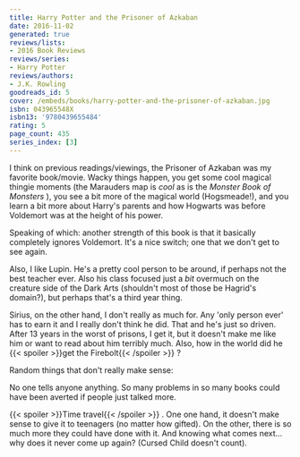 ```yaml
---
title: Harry Potter and the Prisoner of Azkaban
date: 2016-11-02
generated: true
reviews/lists:
- 2016 Book Reviews
reviews/series:
- Harry Potter
reviews/authors:
- J.K. Rowling
goodreads_id: 5
cover: /embeds/books/harry-potter-and-the-prisoner-of-azkaban.jpg
isbn: 043965548X
isbn13: '9780439655484'
rating: 5
page_count: 435
series_index: [3]
---
```

I think on previous readings/viewings, the Prisoner of Azkaban was my favorite book/movie. Wacky things happen, you get some cool magical thingie moments (the Marauders map is _cool_ as is the _Monster Book of Monsters_ ), you see a bit more of the magical world (Hogsmeade!), and you learn a bit more about Harry's parents and how Hogwarts was before Voldemort was at the height of his power.  

Speaking of which: another strength of this book is that it basically completely ignores Voldemort. It's a nice switch; one that we don't get to see again.  

<!--more-->

Also, I like Lupin. He's a pretty cool person to be around, if perhaps not the best teacher ever. Also his class focused just a _bit_ overmuch on the creature side of the Dark Arts (shouldn't most of those be Hagrid's domain?), but perhaps that's a third year thing.  

Sirius, on the other hand, I don't really as much for. Any 'only person ever' has to earn it and I really don't think he did. That and he's just so driven. After 13 years in the worst of prisons, I get it, but it doesn't make me like him or want to read about him terribly much. Also, how in the world did he {{< spoiler >}}get the Firebolt{{< /spoiler >}}  ?  

Random things that don't really make sense:  

No one tells anyone anything. So many problems in so many books could have been averted if people just talked more.  

{{< spoiler >}}Time travel{{< /spoiler >}}  . One one hand, it doesn't make sense to give it to teenagers (no matter how gifted). On the other, there is so much more they could have done with it. And knowing what comes next... why does it never come up again? (Cursed Child doesn't count).